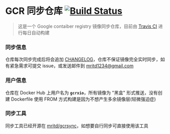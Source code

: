 # GCR 同步仓库 [![Build Status](https://travis-ci.org/mritd/gcrsync.svg?branch=master)](https://travis-ci.org/mritd/gcrsync)

> 这是一个 Google contaiber registry 镜像同步仓库，目前由 [Travis CI](https://travis-ci.org/mritd/gcrsync) 进行每日自动构建

### 同步信息

仓库每次同步完成后将会追加 [CHANGELOG](changelog)，仓库不保证镜像完全实时同步，如有紧急需求可提交 issue，或发送邮件到 mritd1234@gmail.com

### 用户信息

仓库在 Docker Hub 上用户名为 **`gcrxio`**，所有镜像为 "黑盒" 形式推送，没有创建 Dockerfile 使用 FROM 方式构建是因为不想产生多余镜像层(轻微强迫症)

### 同步工具

同步工具已经开源在 [mritd/gcrsync](https://github.com/mritd/gcrsync)，如想要自行同步可直接使用该工具
